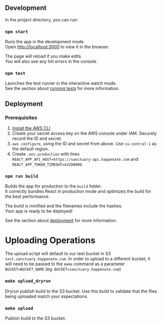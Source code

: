 ## Development

In the project directory, you can run:

### `npm start`

Runs the app in the development mode.<br />
Open [http://localhost:3000](http://localhost:3000) to view it in the browser.

The page will reload if you make edits.<br />
You will also see any lint errors in the console.

### `npm test`

Launches the test runner in the interactive watch mode.<br />
See the section about [running tests](https://facebook.github.io/create-react-app/docs/running-tests) for more information.

## Deployment

### Prerequisites

1. [Install the AWS CLI](https://docs.aws.amazon.com/cli/latest/userguide/install-cliv2.html)
2. Create your secret access key on the AWS console under IAM. Securely record the ID and secret.
3. `aws configure`, using the ID and secret from above. Use `ca-central-1` as the default region.
4. Create `.env.production` with lines `REACT_APP_API_HOST=https://sanctuary-api.happenate.com` and `REACT_APP_TOKEN_TIMEOUT=43200000`.

### `npm run build`

Builds the app for production to the `build` folder.<br />
It correctly bundles React in production mode and optimizes the build for the best performance.

The build is minified and the filenames include the hashes.<br />
Your app is ready to be deployed!

See the section about [deployment](https://facebook.github.io/create-react-app/docs/deployment) for more information.

# Uploading Operations

The upload script will default to our test bucket in S3 `test.sanctuary.happenate.com`.  In order to upload to a different bucket, it will need to be passed to the `make` command as a parameter `BUCKET=BUCKET_NAME` (eg. `BUCKET=sanctuary.happenate.com`)

### `make upload_dryrun`

Dryrun publish build to the S3 bucket.  Use this build to validate that the files being uploaded match your expectations.

### `make upload`

Publish build to the S3 bucket.

